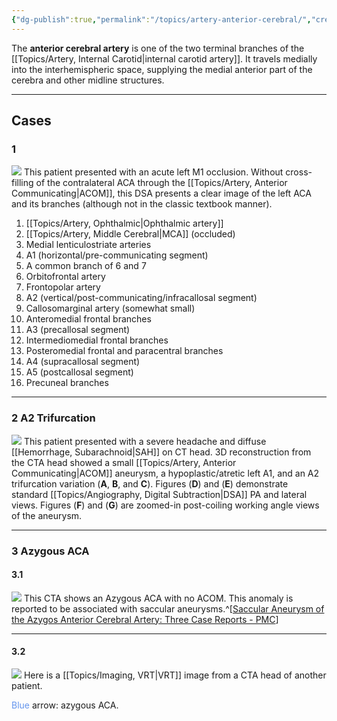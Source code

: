```yaml
---
{"dg-publish":true,"permalink":"/topics/artery-anterior-cerebral/","created":"2023-10-16T19:00:10.808-07:00","updated":"2024-02-28T16:12:19.924-08:00"}
---
```



The **anterior cerebral artery** is one of the two terminal branches of the [[Topics/Artery, Internal Carotid\|internal carotid artery]]. It travels medially into the interhemispheric space, supplying the medial anterior part of the cerebra and other midline structures.

---

## Cases

### 1

![](https://i.imgur.com/a3WJzlv.jpg)
This patient presented with an acute left M1 occlusion. Without cross-filling of the contralateral ACA through the [[Topics/Artery, Anterior Communicating\|ACOM]], this DSA presents a clear image of the left ACA and its branches (although not in the classic textbook manner).

1. [[Topics/Artery, Ophthalmic\|Ophthalmic artery]]
2. [[Topics/Artery, Middle Cerebral\|MCA]] (occluded)
3. Medial lenticulostriate arteries
4. A1 (horizontal/pre-communicating segment)
5. A common branch of 6 and 7
6. Orbitofrontal artery
7. Frontopolar artery
8. A2 (vertical/post-communicating/infracallosal segment)
9. Callosomarginal artery (somewhat small)
10. Anteromedial frontal branches
11. A3 (precallosal segment)
12. Intermediomedial frontal branches
13. Posteromedial frontal and paracentral branches
14. A4 (supracallosal segment)
15. A5 (postcallosal segment)
16. Precuneal branches

---

### 2 A2 Trifurcation

![](https://i.imgur.com/83AN2su.jpg)
This patient presented with a severe headache and diffuse [[Hemorrhage, Subarachnoid\|SAH]] on CT head. 3D reconstruction from the CTA head showed a small [[Topics/Artery, Anterior Communicating\|ACOM]] aneurysm, a hypoplastic/atretic left A1, and an A2 trifurcation variation (**A**, **B**, and **C**). Figures (**D**) and (**E**) demonstrate standard [[Topics/Angiography, Digital Subtraction\|DSA]] PA and lateral views. Figures (**F**) and (**G**) are zoomed-in post-coiling working angle views of the aneurysm.

---

### 3 Azygous ACA

#### 3.1

![](https://i.imgur.com/UuyV9IH.jpg)
This CTA shows an Azygous ACA with no ACOM. This anomaly is reported to be associated with saccular aneurysms.^[[Saccular Aneurysm of the Azygos Anterior Cerebral Artery: Three Case Reports - PMC](https://www.ncbi.nlm.nih.gov/pmc/articles/PMC2588199/)]

---

#### 3.2

![](https://i.imgur.com/5fepsUU.jpeg)
Here is a [[Topics/Imaging, VRT\|VRT]] image from a CTA head of another patient.

<span style="color:cornflowerblue">Blue</span> arrow: azygous ACA.